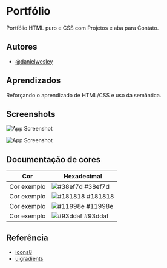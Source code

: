 # Portfólio 

Portfólio HTML puro e CSS com Projetos e aba para Contato.


## Autores

- [@danielwesley](https://www.github.com/weszzy)


## Aprendizados

Reforçando o aprendizado de HTML/CSS e uso da semântica.


## Screenshots

![App Screenshot](https://via.placeholder.com/468x300?text=https://github.com/weszzy/portfolio/blob/main/img/screenshots/Captura%20da%20Web_9-5-2022_233741_127.0.0.1.jpeg)


![App Screenshot](https://via.placeholder.com/468x300?text=https://github.com/weszzy/portfolio/blob/main/img/screenshots/Captura%20da%20Web_9-5-2022_23376_127.0.0.1.jpeg)

## Documentação de cores

| Cor               | Hexadecimal                                                |
| ----------------- | ---------------------------------------------------------------- |
| Cor exemplo       | ![#38ef7d](https://via.placeholder.com/10/38ef7d?text=+) #38ef7d |
| Cor exemplo       | ![#181818](https://via.placeholder.com/10/181818?text=+) #181818 |
| Cor exemplo       | ![#11998e](https://via.placeholder.com/10/11998e?text=+) #11998e |
| Cor exemplo       | ![#93ddaf](https://via.placeholder.com/10/93ddaf?text=+) #93ddaf |


## Referência

 - [icons8](https://icons8.com.br/icons/set/github)
 - [uigradients](https://uigradients.com/)
